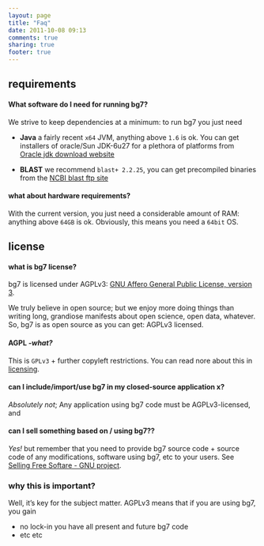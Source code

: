 ```yaml
---
layout: page
title: "Faq"
date: 2011-10-08 09:13
comments: true
sharing: true
footer: true
---
```


## requirements ##

#### What software do I need for running bg7? ####

We strive to keep dependencies at a minimum: to run bg7 you just need

* **Java** a fairly recent `x64` JVM, anything above `1.6` is ok. You can get installers of oracle/Sun JDK-6u27 for a plethora of platforms from [Oracle jdk download website](http://www.oracle.com/technetwork/java/javase/downloads/jdk-6u27-download-440405.html)

* **BLAST** we recommend `blast+ 2.2.25`, you can get precompiled binaries from the [NCBI blast ftp site](ftp://ftp.ncbi.nlm.nih.gov/blast/executables/blast+/LATEST/)

#### what about hardware requirements? ####

With the current version, you just need a considerable amount of RAM: anything above `64GB` is ok. Obviously, this means you need a `64bit` OS.

## license ##

#### what is bg7 license? ####

bg7 is licensed under AGPLv3: [GNU Affero General Public License, version 3](http://www.gnu.org/licenses/agpl.html).

We truly believe in open source; but we enjoy more doing things than writing long, grandiose manifests about open science, open data, whatever. So, bg7 is as open source as you can get: AGPLv3 licensed.

#### AGPL _-what?_ ####

This is `GPLv3` + further copyleft restrictions. You can read nore about this in [licensing](http://bg7.ohnosequences.com/licensing).

#### can I include/import/use bg7 in my closed-source application x? ####

_Absolutely not_; Any application using bg7 code must be AGPLv3-licensed, and 

#### can I sell something based on / using bg7?? ####

_Yes!_ but remember that you need to provide bg7 source code +  source code of any modifications, software using bg7, etc to your users. See [Selling Free Softare - GNU project](http://www.gnu.org/philosophy/selling.html).

### why this is important? ###

Well, it’s key for the subject matter. AGPLv3 means that if you are using bg7, you gain

* no lock-in you have all present and future bg7 code
* etc etc


